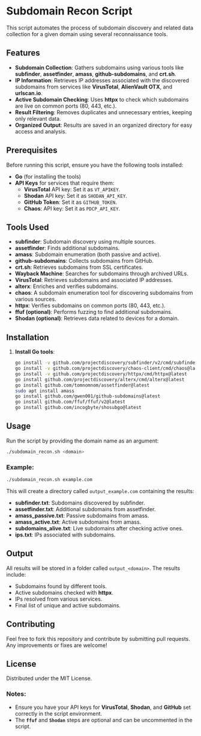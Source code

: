 
# Subdomain Recon Script

This script automates the process of subdomain discovery and related data collection for a given domain using several reconnaissance tools.

## Features
- **Subdomain Collection**: Gathers subdomains using various tools like **subfinder**, **assetfinder**, **amass**, **github-subdomains**, and **crt.sh**.
- **IP Information**: Retrieves IP addresses associated with the discovered subdomains from services like **VirusTotal**, **AlienVault OTX**, and **urlscan.io**.
- **Active Subdomain Checking**: Uses **httpx** to check which subdomains are live on common ports (80, 443, etc.).
- **Result Filtering**: Removes duplicates and unnecessary entries, keeping only relevant data.
- **Organized Output**: Results are saved in an organized directory for easy access and analysis.

## Prerequisites
Before running this script, ensure you have the following tools installed:
- **Go** (for installing the tools)
- **API Keys** for services that require them:
  - **VirusTotal** API key: Set it as `VT_APIKEY`.
  - **Shodan** API key: Set it as `SHODAN_API_KEY`.
  - **GitHub Token**: Set it as `GITHUB_TOKEN`.
  - **Chaos**: API key: Set it as `PDCP_API_KEY`.

## Tools Used
- **subfinder**: Subdomain discovery using multiple sources.
- **assetfinder**: Finds additional subdomains.
- **amass**: Subdomain enumeration (both passive and active).
- **github-subdomains**: Collects subdomains from GitHub.
- **crt.sh**: Retrieves subdomains from SSL certificates.
- **Wayback Machine**: Searches for subdomains through archived URLs.
- **VirusTotal**: Retrieves subdomains and associated IP addresses.
- **alterx**: Enriches and verifies subdomains.
- **chaos**: A subdomain enumeration tool for discovering subdomains from various sources.
- **httpx**: Verifies subdomains on common ports (80, 443, etc.).
- **ffuf (optional)**: Performs fuzzing to find additional subdomains.
- **Shodan (optional)**: Retrieves data related to devices for a domain.

## Installation

1. **Install Go tools**:
   ```bash
   go install -v github.com/projectdiscovery/subfinder/v2/cmd/subfinder@latest
   go install -v github.com/projectdiscovery/chaos-client/cmd/chaos@latest
   go install -v github.com/projectdiscovery/httpx/cmd/httpx@latest
   go install github.com/projectdiscovery/alterx/cmd/alterx@latest
   go install github.com/tomnomnom/assetfinder@latest
   sudo apt install amass
   go install github.com/gwen001/github-subdomains@latest
   go install github.com/ffuf/ffuf/v2@latest
   go install github.com/incogbyte/shosubgo@latest
   ```

## Usage

Run the script by providing the domain name as an argument:

```bash
./subdomain_recon.sh <domain>
```

### Example:

```bash
./subdomain_recon.sh example.com
```

This will create a directory called `output_example.com` containing the results:
- **subfinder.txt**: Subdomains discovered by subfinder.
- **assetfinder.txt**: Additional subdomains from assetfinder.
- **amass_passive.txt**: Passive subdomains from amass.
- **amass_active.txt**: Active subdomains from amass.
- **subdomains_alive.txt**: Live subdomains after checking active ones.
- **ips.txt**: IPs associated with subdomains.

## Output
All results will be stored in a folder called `output_<domain>`. The results include:
- Subdomains found by different tools.
- Active subdomains checked with **httpx**.
- IPs resolved from various services.
- Final list of unique and active subdomains.

## Contributing

Feel free to fork this repository and contribute by submitting pull requests. Any improvements or fixes are welcome!

## License

Distributed under the MIT License. 

### Notes:
- Ensure you have your API keys for **VirusTotal**, **Shodan**, and **GitHub** set correctly in the script environment.
- The **`ffuf`** and **`Shodan`** steps are optional and can be uncommented in the script.
